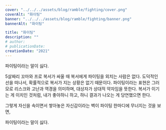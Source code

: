 ```yaml
---
cover: "../../../assets/blog/ramble/fighting/cover.png"
coverAlt: "화이팅"
banner: "../../../assets/blog/ramble/fighting/banner.png"
bannerAlt: "화이팅"

title: "화이팅"
description: ""
# author:
# publicationDate:
creationDate: "2021"
---
```


파이팅이라는 말이 싫다.

5살짜리 꼬마와 프로 복서가 싸울 때 복서에게 파이팅을 외치는 사람은 없다. 도덕적인 선을 떠나서, 확률적으로 복서가 지는 상황은 없기 때문이다. 파이팅이라는 표현은 그러 모로 리스크와 고난과 역경을 의미하며, 대상자가 상대적 약자임을 뜻한다. 복서가 이기는 게 이치인 것처럼, 내가 좋아하니 하고, 하니 결과가 나오는 게 당연했으면 한다.

그렇게 자신을 속이면서 쌓아놓은 자신감이라는 벽이 파이팅 한마디에 무너지는 것을 보면,

파이팅이라는 말이 싫다.